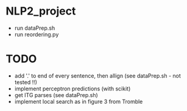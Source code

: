 # NLP2_project

- run dataPrep.sh
- run reordering.py 

# TODO
- add '.' to end of every sentence, then allign (see dataPrep.sh -  not tested !!)
- implement perceptron predictions (with scikit)
- get ITG parses (see dataPrep.sh)
- implement local search as in figure 3 from Tromble 